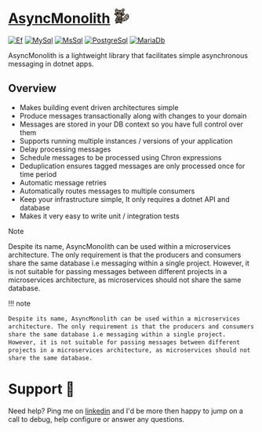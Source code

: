 # [AsyncMonolith](https://github.com/Timmoth/AsyncMonolith) ![Logo](assets/logo.png)

[![Ef](https://img.shields.io/nuget/v/AsyncMonolith.Ef?label=Ef)](https://www.nuget.org/packages/AsyncMonolith.Ef)
[![MySql](https://img.shields.io/nuget/v/AsyncMonolith.MySql?label=MySql)](https://www.nuget.org/packages/AsyncMonolith.MySql)
[![MsSql](https://img.shields.io/nuget/v/AsyncMonolith.MsSql?label=MsSql)](https://www.nuget.org/packages/AsyncMonolith.MsSql)
[![PostgreSql](https://img.shields.io/nuget/v/AsyncMonolith.PostgreSql?label=PostgreSql)](https://www.nuget.org/packages/AsyncMonolith.PostgreSql)
[![MariaDb](https://img.shields.io/nuget/v/AsyncMonolith.MariaDb?label=MariaDb)](https://www.nuget.org/packages/AsyncMonolith.MariaDb)

AsyncMonolith is a lightweight library that facilitates simple asynchronous messaging in dotnet apps.

## Overview
- Makes building event driven architectures simple  
- Produce messages transactionally along with changes to your domain  
- Messages are stored in your DB context so you have full control over them  
- Supports running multiple instances / versions of your application  
- Delay processing messages  
- Schedule messages to be processed using Chron expressions  
- Deduplication ensures tagged messages are only processed once for time period  
- Automatic message retries  
- Automatically routes messages to multiple consumers  
- Keep your infrastructure simple, It only requires a dotnet API and database  
- Makes it very easy to write unit / integration tests  

> [!NOTE]  
> Despite its name, AsyncMonolith can be used within a microservices architecture. The only requirement is that the producers and consumers share the same database i.e messaging within a single project. However, it is not suitable for passing messages between different projects in a microservices architecture, as microservices should not share the same database. 

!!! note

    Despite its name, AsyncMonolith can be used within a microservices architecture. The only requirement is that the producers and consumers share the same database i.e messaging within a single project. However, it is not suitable for passing messages between different projects in a microservices architecture, as microservices should not share the same database. 

# Support 🛟

Need help? Ping me on [linkedin](https://www.linkedin.com/in/timmoth/) and I'd be more then happy to jump on a call to debug, help configure or answer any questions.
